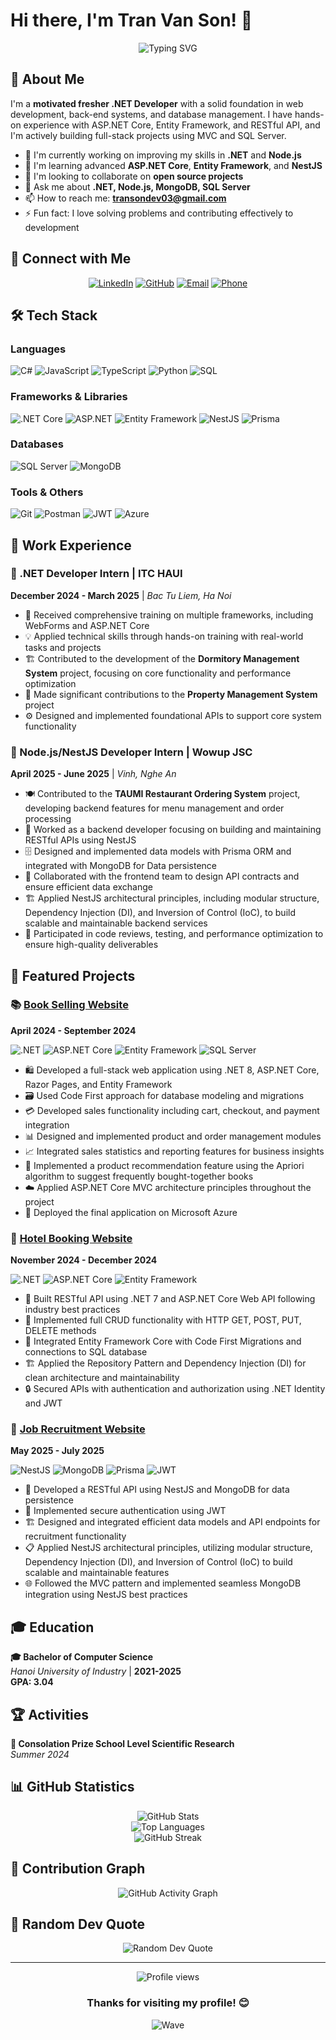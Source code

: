 # Hi there, I'm Tran Van Son! 👋

<div align="center">
  <img src="https://readme-typing-svg.herokuapp.com?font=Fira+Code&size=32&duration=2800&pause=2000&color=A9FEF7&center=true&vCenter=true&width=940&lines=Welcome+to+my+GitHub+Profile!;.NET%2FNode.js+Developer;Always+learning+new+things" alt="Typing SVG" />
</div>

## 🚀 About Me

I'm a **motivated fresher .NET Developer** with a solid foundation in web development, back-end systems, and database management. I have hands-on experience with ASP.NET Core, Entity Framework, and RESTful API, and I'm actively building full-stack projects using MVC and SQL Server.

- 🔭 I'm currently working on improving my skills in **.NET** and **Node.js**
- 🌱 I'm learning advanced **ASP.NET Core**, **Entity Framework**, and **NestJS**
- 👯 I'm looking to collaborate on **open source projects**
- 💬 Ask me about **.NET, Node.js, MongoDB, SQL Server**
- 📫 How to reach me: **transondev03@gmail.com**
- ⚡ Fun fact: I love solving problems and contributing effectively to development

## 📱 Connect with Me

<div align="center">
  
[![LinkedIn](https://img.shields.io/badge/LinkedIn-0077B5?style=for-the-badge&logo=linkedin&logoColor=white)](https://linkedin.com/in/vansonzzz)
[![GitHub](https://img.shields.io/badge/GitHub-100000?style=for-the-badge&logo=github&logoColor=white)](https://github.com/Transon54103)
[![Email](https://img.shields.io/badge/Email-D14836?style=for-the-badge&logo=gmail&logoColor=white)](mailto:transondev03@gmail.com)
[![Phone](https://img.shields.io/badge/Phone-25D366?style=for-the-badge&logo=whatsapp&logoColor=white)](tel:+84372386282)

</div>

## 🛠️ Tech Stack

### Languages

![C#](https://img.shields.io/badge/C%23-239120?style=for-the-badge&logo=c-sharp&logoColor=white)
![JavaScript](https://img.shields.io/badge/JavaScript-F7DF1E?style=for-the-badge&logo=javascript&logoColor=black)
![TypeScript](https://img.shields.io/badge/TypeScript-007ACC?style=for-the-badge&logo=typescript&logoColor=white)
![Python](https://img.shields.io/badge/Python-3776AB?style=for-the-badge&logo=python&logoColor=white)
![SQL](https://img.shields.io/badge/SQL-336791?style=for-the-badge&logo=postgresql&logoColor=white)

### Frameworks & Libraries

![.NET Core](https://img.shields.io/badge/.NET_Core-5C2D91?style=for-the-badge&logo=.net&logoColor=white)
![ASP.NET](https://img.shields.io/badge/ASP.NET-5C2D91?style=for-the-badge&logo=.net&logoColor=white)
![Entity Framework](https://img.shields.io/badge/Entity_Framework-5C2D91?style=for-the-badge&logo=.net&logoColor=white)
![NestJS](https://img.shields.io/badge/NestJS-E0234E?style=for-the-badge&logo=nestjs&logoColor=white)
![Prisma](https://img.shields.io/badge/Prisma-3982CE?style=for-the-badge&logo=Prisma&logoColor=white)

### Databases

![SQL Server](https://img.shields.io/badge/SQL_Server-CC2927?style=for-the-badge&logo=microsoft-sql-server&logoColor=white)
![MongoDB](https://img.shields.io/badge/MongoDB-4EA94B?style=for-the-badge&logo=mongodb&logoColor=white)

### Tools & Others

![Git](https://img.shields.io/badge/Git-F05032?style=for-the-badge&logo=git&logoColor=white)
![Postman](https://img.shields.io/badge/Postman-FF6C37?style=for-the-badge&logo=postman&logoColor=white)
![JWT](https://img.shields.io/badge/JWT-black?style=for-the-badge&logo=JSON%20web%20tokens)
![Azure](https://img.shields.io/badge/Microsoft_Azure-0089D0?style=for-the-badge&logo=microsoft-azure&logoColor=white)

## 💼 Work Experience

### 🔹 .NET Developer Intern | ITC HAUI

**December 2024 - March 2025** | _Bac Tu Liem, Ha Noi_

- 🚀 Received comprehensive training on multiple frameworks, including WebForms and ASP.NET Core
- 💡 Applied technical skills through hands-on training with real-world tasks and projects
- 🏗️ Contributed to the development of the **Dormitory Management System** project, focusing on core functionality and performance optimization
- 🔧 Made significant contributions to the **Property Management System** project
- ⚙️ Designed and implemented foundational APIs to support core system functionality

### 🔹 Node.js/NestJS Developer Intern | Wowup JSC

**April 2025 - June 2025** | _Vinh, Nghe An_

- 🍽️ Contributed to the **TAUMI Restaurant Ordering System** project, developing backend features for menu management and order processing
- 🔄 Worked as a backend developer focusing on building and maintaining RESTful APIs using NestJS
- 🗄️ Designed and implemented data models with Prisma ORM and integrated with MongoDB for Data persistence
- 👥 Collaborated with the frontend team to design API contracts and ensure efficient data exchange
- 🏗️ Applied NestJS architectural principles, including modular structure, Dependency Injection (DI), and Inversion of Control (IoC), to build scalable and maintainable backend services
- 🧪 Participated in code reviews, testing, and performance optimization to ensure high-quality deliverables

## 🎯 Featured Projects

### 📚 [Book Selling Website](https://github.com/Transon54103/BookSellingWebsite)

**April 2024 - September 2024**

![.NET](https://img.shields.io/badge/.NET_8-5C2D91?style=flat-square&logo=.net&logoColor=white)
![ASP.NET Core](https://img.shields.io/badge/ASP.NET_Core-5C2D91?style=flat-square&logo=.net&logoColor=white)
![Entity Framework](https://img.shields.io/badge/Entity_Framework-5C2D91?style=flat-square&logo=.net&logoColor=white)
![SQL Server](https://img.shields.io/badge/SQL_Server-CC2927?style=flat-square&logo=microsoft-sql-server&logoColor=white)

- 🛍️ Developed a full-stack web application using .NET 8, ASP.NET Core, Razor Pages, and Entity Framework
- 🗃️ Used Code First approach for database modeling and migrations
- 💳 Developed sales functionality including cart, checkout, and payment integration
- 📊 Designed and implemented product and order management modules
- 📈 Integrated sales statistics and reporting features for business insights
- 🤖 Implemented a product recommendation feature using the Apriori algorithm to suggest frequently bought-together books
- ☁️ Applied ASP.NET Core MVC architecture principles throughout the project
- 🚀 Deployed the final application on Microsoft Azure

### 🏨 [Hotel Booking Website](https://github.com/Transon54103/HotelBooking)

**November 2024 - December 2024**

![.NET](https://img.shields.io/badge/.NET_7-5C2D91?style=flat-square&logo=.net&logoColor=white)
![ASP.NET Core](https://img.shields.io/badge/ASP.NET_Core-5C2D91?style=flat-square&logo=.net&logoColor=white)
![Entity Framework](https://img.shields.io/badge/Entity_Framework-5C2D91?style=flat-square&logo=.net&logoColor=white)

- 🏢 Built RESTful API using .NET 7 and ASP.NET Core Web API following industry best practices
- 🔄 Implemented full CRUD functionality with HTTP GET, POST, PUT, DELETE methods
- 🔗 Integrated Entity Framework Core with Code First Migrations and connections to SQL database
- 🏗️ Applied the Repository Pattern and Dependency Injection (DI) for clean architecture and maintainability
- 🔒 Secured APIs with authentication and authorization using .NET Identity and JWT

### 💼 [Job Recruitment Website](https://github.com/Transon54103/JobRecruitment)

**May 2025 - July 2025**

![NestJS](https://img.shields.io/badge/NestJS-E0234E?style=flat-square&logo=nestjs&logoColor=white)
![MongoDB](https://img.shields.io/badge/MongoDB-4EA94B?style=flat-square&logo=mongodb&logoColor=white)
![Prisma](https://img.shields.io/badge/Prisma-3982CE?style=flat-square&logo=Prisma&logoColor=white)
![JWT](https://img.shields.io/badge/JWT-black?style=flat-square&logo=JSON%20web%20tokens)

- 🔧 Developed a RESTful API using NestJS and MongoDB for data persistence
- 🔐 Implemented secure authentication using JWT
- 🏗️ Designed and integrated efficient data models and API endpoints for recruitment functionality
- 📋 Applied NestJS architectural principles, utilizing modular structure, Dependency Injection (DI), and Inversion of Control (IoC) to build scalable and maintainable features
- 🌐 Followed the MVC pattern and implemented seamless MongoDB integration using NestJS best practices

## 🎓 Education

**🎓 Bachelor of Computer Science**  
_Hanoi University of Industry_ | **2021-2025**  
**GPA: 3.04**

## 🏆 Activities

**🔬 Consolation Prize School Level Scientific Research**  
_Summer 2024_

## 📊 GitHub Statistics

<div align="center">
  <img src="https://github-readme-stats.vercel.app/api?username=Transon54103&show_icons=true&theme=tokyonight&hide_border=true&count_private=true" alt="GitHub Stats" />
</div>

<div align="center">
  <img src="https://github-readme-stats.vercel.app/api/top-langs/?username=Transon54103&layout=compact&theme=tokyonight&hide_border=true" alt="Top Languages" />
</div>

<div align="center">
  <img src="https://github-readme-streak-stats.herokuapp.com/?user=Transon54103&theme=tokyonight&hide_border=true" alt="GitHub Streak" />
</div>

## 🐍 Contribution Graph

<div align="center">
  <img src="https://github-readme-activity-graph.vercel.app/graph?username=Transon54103&custom_title=Tran%20Van%20Son's%20GitHub%20Activity%20Graph&bg_color=0D1117&color=7c3aed&line=7c3aed&point=7c3aed&area_color=FFFFFF&title_color=FFFFFF&area=true" alt="GitHub Activity Graph" />
</div>

## 💭 Random Dev Quote

<div align="center">
  <img src="https://quotes-github-readme.vercel.app/api?type=horizontal&theme=tokyonight" alt="Random Dev Quote" />
</div>

---

<div align="center">
  <img src="https://komarev.com/ghpvc/?username=Transon54103&label=Profile%20views&color=0e75b6&style=flat" alt="Profile views" />
  
  ### Thanks for visiting my profile! 😊
  
  ![Wave](https://raw.githubusercontent.com/mayhemantt/mayhemantt/Update/svg/Bottom.svg)
</div>
